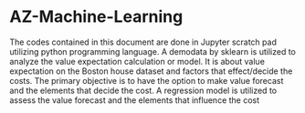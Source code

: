 # AZ-Machine-Learning

The codes contained in this document are done in Jupyter scratch pad utilizing python programming language. A demodata by sklearn is utilized to analyze the value expectation calculation or model. It is about value expectation on the Boston house dataset and factors that effect/decide the costs. The primary objective is to have the option to make value forecast and the elements that decide the cost. A regression model is utilized to assess the value forecast and the elements that influence the cost
